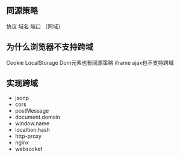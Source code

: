 ## 同源策略
协议 域名 端口 （同域）

## 为什么浏览器不支持跨域
Cookie
LocalStorage
Dom元素也有同源策略 iframe
ajax也不支持跨域

## 实现跨域
- jsonp
- cors
- postMessage
- document.domain
- window.name
- localtion.hash
- http-proxy
- nginx
- websocket